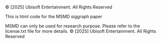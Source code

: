 © [2025] Ubisoft Entertainment. All Rights Reserved

This is html code for the MSMD siggraph paper

MSMD can only be used for research purpose. Please refer to the license.txt file for more details.
© [2025] Ubisoft Entertainment. All Rights Reserved
